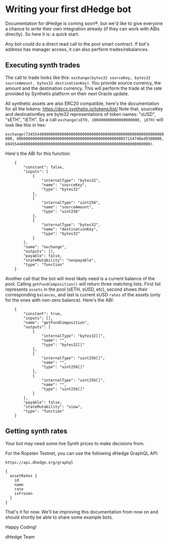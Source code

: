 # Writing your first dHedge bot

Documentation for dHedge is coming soon®, but we'd like to give everyone a chance to write their own integration already (if they can work with ABIs directly). So here it is: a quick start.

Any bot could do a direct read call to the pool smart contract. If bot's address has manager access, it can also perform trades/rebalances.

## Executing synth trades

The call to trade looks like this: `exchange(bytes32 sourceKey, bytes32 sourceAmount, bytes32 destinationKey)`.
You provide source currency, the amount and the destination currency. This will perform the trade at the rate provided by Synthetix platform on their next Oracle update.

All synthetic assets are also ERC20 compatible, here's the documentation for all the tokens: https://docs.synthetix.io/tokens/list/
Note that, sourceKey and destinationKey are byte32 representations of token names: "sUSD", "sETH", "iETH". So a call `exchange(sETH, 100400000000000000000, iETH)`
will look like this in hex:

`exchange(7345544800000000000000000000000000000000000000000000000000000000, 0000000000000000000000000000000000000000000000057154740ed9380000, 6945544800000000000000000000000000000000000000000000000000000000)`.

Here's the ABI for this function:

```
	{
		"constant": false,
		"inputs": [
			{
				"internalType": "bytes32",
				"name": "sourceKey",
				"type": "bytes32"
			},
			{
				"internalType": "uint256",
				"name": "sourceAmount",
				"type": "uint256"
			},
			{
				"internalType": "bytes32",
				"name": "destinationKey",
				"type": "bytes32"
			}
		],
		"name": "exchange",
		"outputs": [],
		"payable": false,
		"stateMutability": "nonpayable",
		"type": "function"
	}
```

Another call that the bot will most likely need is a current balance of the pool. Calling `getFundComposition()` will return three matching lists.
First list represents `assets` in the pool (sETH, sUSD, etc), second shows their corresponding `balances`, and last is current sUSD `rates` of the assets (only for the ones with non-zero balance). Here's the ABI:

```
	{
		"constant": true,
		"inputs": [],
		"name": "getFundComposition",
		"outputs": [
			{
				"internalType": "bytes32[]",
				"name": "",
				"type": "bytes32[]"
			},
			{
				"internalType": "uint256[]",
				"name": "",
				"type": "uint256[]"
			},
			{
				"internalType": "uint256[]",
				"name": "",
				"type": "uint256[]"
			}
		],
		"payable": false,
		"stateMutability": "view",
		"type": "function"
	}
```

## Getting synth rates

Your bot may need some live Synth prices to make decisions from.

For the Ropsten Testnet, you can use the following dHedge GraphQL API:

`https://api.dhedge.org/graphql`

```
{
  assetRates {
    id
    name
    rate
    isFrozen
  }
}
```

That's it for now. We'll be improving this documentation from now on and should shortly be able to share some example bots.

Happy Coding!

dHedge Team
